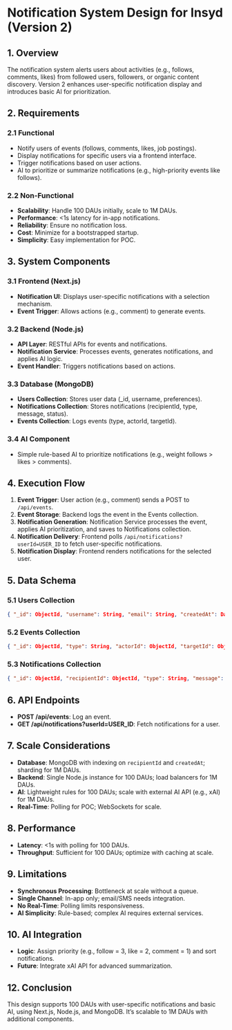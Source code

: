# Notification System Design for Insyd (Version 2)

## 1. Overview
 The notification system alerts users about activities (e.g., follows, comments, likes) from followed users, followers, or organic content discovery. Version 2 enhances user-specific notification display and introduces basic AI for prioritization.

## 2. Requirements
### 2.1 Functional
- Notify users of events (follows, comments, likes, job postings).
- Display notifications for specific users via a frontend interface.
- Trigger notifications based on user actions.
- AI to prioritize or summarize notifications (e.g., high-priority events like follows).

### 2.2 Non-Functional
- **Scalability**: Handle 100 DAUs initially, scale to 1M DAUs.
- **Performance**: <1s latency for in-app notifications.
- **Reliability**: Ensure no notification loss.
- **Cost**: Minimize for a bootstrapped startup.
- **Simplicity**: Easy implementation for POC.

## 3. System Components
### 3.1 Frontend (Next.js)
- **Notification UI**: Displays user-specific notifications with a selection mechanism.
- **Event Trigger**: Allows actions (e.g., comment) to generate events.

### 3.2 Backend (Node.js)
- **API Layer**: RESTful APIs for events and notifications.
- **Notification Service**: Processes events, generates notifications, and applies AI logic.
- **Event Handler**: Triggers notifications based on actions.

### 3.3 Database (MongoDB)
- **Users Collection**: Stores user data (_id, username, preferences).
- **Notifications Collection**: Stores notifications (recipientId, type, message, status).
- **Events Collection**: Logs events (type, actorId, targetId).

### 3.4 AI Component
- Simple rule-based AI to prioritize notifications (e.g., weight follows > likes > comments).

## 4. Execution Flow
1. **Event Trigger**: User action (e.g., comment) sends a POST to `/api/events`.
2. **Event Storage**: Backend logs the event in the Events collection.
3. **Notification Generation**: Notification Service processes the event, applies AI prioritization, and saves to Notifications collection.
4. **Notification Delivery**: Frontend polls `/api/notifications?userId=USER_ID` to fetch user-specific notifications.
5. **Notification Display**: Frontend renders notifications for the selected user.

## 5. Data Schema
### 5.1 Users Collection
```json
{ "_id": ObjectId, "username": String, "email": String, "createdAt": Date }
```

### 5.2 Events Collection
```json
{ "_id": ObjectId, "type": String, "actorId": ObjectId, "targetId": ObjectId, "createdAt": Date }
```

### 5.3 Notifications Collection
```json
{ "_id": ObjectId, "recipientId": ObjectId, "type": String, "message": String, "status": String, "priority": Number, "createdAt": Date }
```

## 6. API Endpoints
- **POST /api/events**: Log an event.
- **GET /api/notifications?userId=USER_ID**: Fetch notifications for a user.

## 7. Scale Considerations
- **Database**: MongoDB with indexing on `recipientId` and `createdAt`; sharding for 1M DAUs.
- **Backend**: Single Node.js instance for 100 DAUs; load balancers for 1M DAUs.
- **AI**: Lightweight rules for 100 DAUs; scale with external AI API (e.g., xAI) for 1M DAUs.
- **Real-Time**: Polling for POC; WebSockets for scale.

## 8. Performance
- **Latency**: <1s with polling for 100 DAUs.
- **Throughput**: Sufficient for 100 DAUs; optimize with caching at scale.

## 9. Limitations
- **Synchronous Processing**: Bottleneck at scale without a queue.
- **Single Channel**: In-app only; email/SMS needs integration.
- **No Real-Time**: Polling limits responsiveness.
- **AI Simplicity**: Rule-based; complex AI requires external services.

## 10. AI Integration
- **Logic**: Assign priority (e.g., follow = 3, like = 2, comment = 1) and sort notifications.
- **Future**: Integrate xAI API for advanced summarization.


## 12. Conclusion
This design supports 100 DAUs with user-specific notifications and basic AI, using Next.js, Node.js, and MongoDB. It’s scalable to 1M DAUs with additional components.